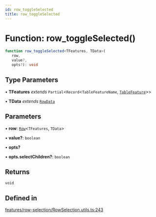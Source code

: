 ```yaml
---
id: row_toggleSelected
title: row_toggleSelected
---
```


# Function: row\_toggleSelected()

```ts
function row_toggleSelected<TFeatures, TData>(
   row, 
   value?, 
   opts?): void
```

## Type Parameters

• **TFeatures** *extends* `Partial`\<`Record`\<`TableFeatureName`, [`TableFeature`](../interfaces/tablefeature.md)\>\>

• **TData** *extends* [`RowData`](../type-aliases/rowdata.md)

## Parameters

• **row**: [`Row`](../type-aliases/row.md)\<`TFeatures`, `TData`\>

• **value?**: `boolean`

• **opts?**

• **opts.selectChildren?**: `boolean`

## Returns

`void`

## Defined in

[features/row-selection/RowSelection.utils.ts:243](https://github.com/TanStack/table/blob/main/packages/table-core/src/features/row-selection/RowSelection.utils.ts#L243)
